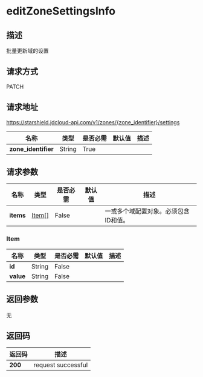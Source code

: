 # editZoneSettingsInfo


## 描述
批量更新域的设置

## 请求方式
PATCH

## 请求地址
https://starshield.jdcloud-api.com/v1/zones/{zone_identifier}/settings

|名称|类型|是否必需|默认值|描述|
|---|---|---|---|---|
|**zone_identifier**|String|True| | |

## 请求参数
|名称|类型|是否必需|默认值|描述|
|---|---|---|---|---|
|**items**|[Item[]](#item)|False| |一或多个域配置对象。必须包含ID和值。|

### <div id="Item">Item</div>
|名称|类型|是否必需|默认值|描述|
|---|---|---|---|---|
|**id**|String|False| | |
|**value**|String|False| | |

## 返回参数
无


## 返回码
|返回码|描述|
|---|---|
|**200**|request successful|
